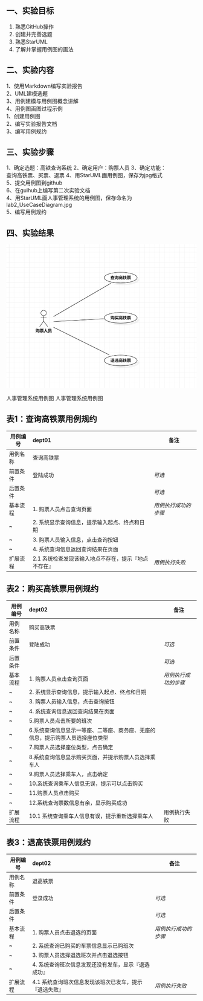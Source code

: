 
## 一、实验目标

1. 熟悉GitHub操作
2. 创建并完善选题
3. 熟悉StarUML
4. 了解并掌握用例图的画法
## 二、实验内容

1、使用Markdown编写实验报告  
2、UML建模选题  
3、用例建模与用例图概念讲解  
4、用例图画图过程示例  
1、创建用例图  
2、编写实验报告文档  
3、编写用例规约 
## 三、实验步骤
1、确定选题：高铁查询系统
2、确定用户：购票人员
3、确定功能：  
查询高铁票、买票、退票
4、用StarUML画用例图，保存为jpg格式  
5、提交用例图到github  
6、在guihub上编写第二次实验文档  
4、用StarUML画人事管理系统的用例图，保存命名为lab2_UseCaseDiagram.jpg  
5、编写用例规约
## 四、实验结果
![第二个UML图](./lab2_UseCaseDiagram.jpg)

人事管理系统用例图
人事管理系统用例图  
## 表1：查询高铁票用例规约  
用例编号  | dept01 | 备注  
-|:-|-  
用例名称  | 查询高铁票 |   
前置条件  | 登陆成功 | *可选*   
后置条件  |     | *可选*   
基本流程  | 1. 购票人员点击查询页面 |*用例执行成功的步骤*    
~| 2. 系统显示查询信息，提示输入起点、终点和日期 |  
~| 3. 购票人员输入信息，点击查询按钮 |   
~| 4. 系统查询信息返回查询结果在页面 |   
扩展流程  | 2.1 系统检查发现该输入地点不存在，提示『地点不存在』 |*用例执行失败*  

## 表2：购买高铁票用例规约

| 用例编号 | dept02                                                       | 备注                 |
| -------- | :----------------------------------------------------------- | -------------------- |
| 用例名称 | 购买高铁票                                                   |                      |
| 前置条件 | 登陆成功                                                     | *可选*               |
| 后置条件 |                                                              | *可选*               |
| 基本流程 | 1. 购票人员点击查询页面                                      | *用例执行成功的步骤* |
| ~        | 2. 系统显示查询信息，提示输入起点、终点和日期                |                      |
| ~        | 3. 购票人员输入信息，点击查询按钮                            |                      |
| ~        | 4. 系统查询信息返回查询结果在页面                            |                      |
| ~        | 5.购票人员点击所要的班次                                     |                      |
| ~        | 6.系统查询信息显示一等座、二等座、商务座、无座的信息，提示购票人员选择座位类型 |                      |
| ~        | 7.购票人员选择座位类型，点击确定                             |                      |
| ~        | 8.系统查询信息显示购买页面，并提示购票人员选择乘车人         |                      |
| ~        | 9.购票人员选择乘车人，点击确定                               |                      |
| ~        | 10.系统查询乘车人信息无误，提示可以点击购买                  |                      |
| ~        | 11.购票人员点击购买                                          |                      |
| ~        | 12.系统查询票数信息有余，显示购买成功                      |                      |
| 扩展流程 | 10.1 系统查询乘车人信息有误，提示重新选择乘车人              | 用例执行失败         |

##   

## 表3：退高铁票用例规约

| 用例编号 | dept02                                                 | 备注                 |
| -------- | :----------------------------------------------------- | -------------------- |
| 用例名称 | 退高铁票                                               |                      |
| 前置条件 | 登录成功                                               | *可选*               |
| 后置条件 |                                                        | *可选*               |
| 基本流程 | 1. 购票人员点击退选的页面                              | *用例执行成功的步骤* |
| ~        | 2. 系统查询已购买的车票信息显示已购班次                |                      |
| ~        | 3. 购票人员选择退选班次并点击退选按钮                  |                      |
| ~        | 4. 系统查询班次信息发现还没有发车，显示『退选成功』    |                      |
| 扩展流程 | 4.1 系统查询班次信息发现该班次已发车，提示『退选失败』 | *用例执行失败*       |

